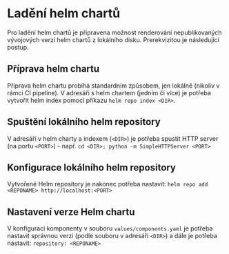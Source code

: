 # Ladění helm chartů
Pro ladění helm chartů je připravena možnost renderování nepublikovaných vývojových verzí helm chartů z lokálního disku. Prerekvizitou je následující postup.

## Příprava helm chartu
Příprava helm chartu probíhá standardním způsobem, jen lokálně (nikoliv v rámci CI pipeline). V adresáři s helm chartem (jedním či více) je potřeba vytvořit helm index pomocí příkazu `helm repo index <DIR>`.

## Spuštění lokálního helm repository
V adresáři v helm charty a indexem (`<DIR>`) je potřeba spustit HTTP server (na portu `<PORT>`) - např. `cd <DIR>; python -m SimpleHTTPServer <PORT>`

## Konfigurace lokálního helm repository
Vytvořené Helm repository je nakonec potřeba nastavit:
`helm repo add <REPONAME> http://localhost:<PORT>`

## Nastavení verze Helm chartu
V konfiguraci komponenty v souboru `values/components.yaml` je potřeba nastavit správnou verzi (podle souboru v adresáři `<DIR>`) a dále je potřeba nastavit: `repository: <REPONAME>`
